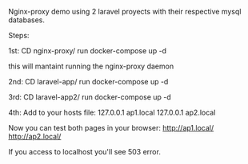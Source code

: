 Nginx-proxy demo using 2 laravel proyects with their respective mysql databases.

Steps:

1st:
CD nginx-proxy/
run docker-compose up -d

this will mantaint running the nginx-proxy daemon


2nd:
CD laravel-app/
run docker-compose up -d

3rd:
CD laravel-app2/
run docker-compose up -d


4th:
Add to your hosts file:
  127.0.0.1  ap1.local
  127.0.0.1  ap2.local
  
Now you can test both pages in your browser:
  http://ap1.local/
  http://ap2.local/
  
  
If you access to localhost you'll see 503 error.
